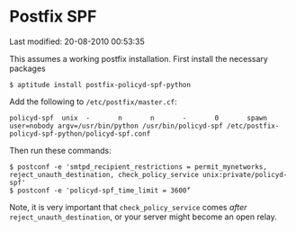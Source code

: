# Postfix SPF

Last modified: 20-08-2010 00:53:35

This assumes a working postfix installation. First install the necessary packages

	$ aptitude install postfix-policyd-spf-python

Add the following to `/etc/postfix/master.cf`:
	
	policyd-spf  unix  -       n       n       -       0       spawn
   	user=nobody argv=/usr/bin/python /usr/bin/policyd-spf /etc/postfix-policyd-spf-python/policyd-spf.conf

Then run these commands:

	$ postconf -e 'smtpd_recipient_restrictions = permit_mynetworks, reject_unauth_destination, check_policy_service unix:private/policyd-spf'
	$ postconf -e 'policyd-spf_time_limit = 3600̈́'

Note, it is very important that `check_policy_service` comes *after* `reject_unauth_destination`,
or your server might become an open relay.
